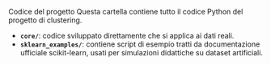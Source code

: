 Codice del progetto
Questa cartella contiene tutto il codice Python del progetto di clustering.

- **`core/`**: codice sviluppato direttamente che si applica ai dati reali.
- **`sklearn_examples/`**: contiene script di esempio tratti da documentazione ufficiale scikit-learn, usati per simulazioni didattiche su dataset artificiali.